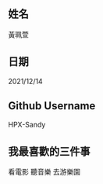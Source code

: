 姓名
----
黃珮萱

日期
----
2021/12/14

Github Username
---------------
HPX-Sandy

我最喜歡的三件事
---------------
看電影 聽音樂 去游樂園